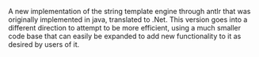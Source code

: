 A new implementation of the string template engine through antlr that was originally implemented in java, translated to .Net.  This version goes into a different direction to attempt to be more efficient, using a much smaller code base that can easily be expanded to add new functionality to it as desired by users of it.